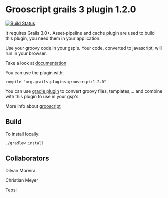 Grooscript grails 3 plugin 1.2.0
===

[![Build Status](https://snap-ci.com/chiquitinxx/grooscript-grails3-plugin/branch/master/build_image)](https://snap-ci.com/chiquitinxx/grooscript-grails3-plugin/branch/master)

It requires Grails 3.0+. Asset-pipeline and cache plugin are used to build this plugin, you need 
them in your application.

Use your groovy code in your gsp's. Your code, converted to javascript, will run in your browser.

Take a look at [documentation](http://grooscript.org/grails3-plugin/)

You can use the plugin with:

    compile "org.grails.plugins:grooscript:1.2.0"

You can use [gradle plugin](https://github.com/chiquitinxx/grooscript-gradle-plugin) to convert groovy 
files, templates,... and combine with this plugin to use in your gsp's.

More info about [grooscript](http://grooscript.org/)

Build
---

To install locally:

    ./gradlew install

Collaborators
---
Dilvan Moreira

Christian Meyer

Tepsl
